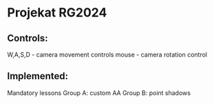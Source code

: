 # Projekat RG2024

## Controls:
W,A,S,D - camera movement controls
mouse - camera rotation control

## Implemented:
Mandatory lessons
Group A: custom AA
Group B: point shadows

